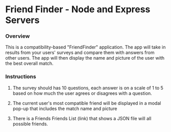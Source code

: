 # Friend Finder - Node and Express Servers

### Overview

This is a compatibility-based "FriendFinder" application. The app will take in results from your users' surveys and compare them with answers from other users. The app will then display the name and picture of the user with the best overall match. 


### Instructions

1. The survey should has 10 questions, each answer is on a scale of 1 to 5 based on how much the user agrees or disagrees with a question.

2. The current user's most compatible friend will be displayed in a modal pop-up that includes the match name and picture

3. There is a Friends Friends List (link) that shows a JSON file will all possible friends.
